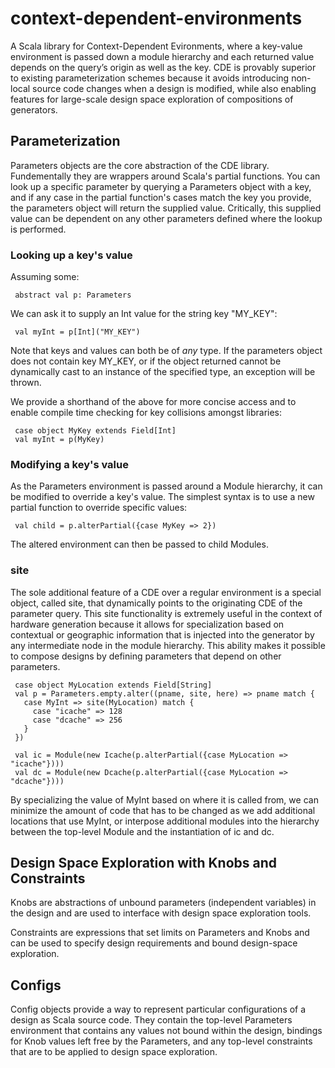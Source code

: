 # context-dependent-environments
A Scala library for Context-Dependent Evironments, where a key-value environment is passed down a module hierarchy and each returned value depends on the query’s origin as well as the key. CDE is provably superior to existing parameterization schemes because it avoids introducing non-local source code changes when a design is modified, while also enabling features for large-scale design space exploration of compositions of generators.

## Parameterization

Parameters objects are the core abstraction of the CDE library.
Fundementally they are wrappers around Scala's partial functions.
You can look up a specific parameter by querying a Parameters object with a key, and if any case in the partial function's cases match the key you provide, the parameters object will return the supplied value. Critically, this supplied value can be dependent on any other parameters defined where the lookup is performed.

### Looking up a key's value

Assuming some:
      
     abstract val p: Parameters

We can ask it to supply an Int value for the string key "MY_KEY":

     val myInt = p[Int]("MY_KEY")

Note that keys and values can both be of *any* type. If the parameters object does not contain key MY_KEY, or if the object returned cannot be dynamically cast to an instance of the specified type, an exception will be thrown.

We provide a shorthand of the above for more concise access and to enable compile time checking for key collisions amongst libraries:

     case object MyKey extends Field[Int]
     val myInt = p(MyKey)

### Modifying a key's value

As the Parameters environment is passed around a Module hierarchy, it can be modified to override a key's value.
The simplest syntax is to use a new partial function to override specific values:

     val child = p.alterPartial({case MyKey => 2})

The altered environment can then be passed to child Modules.

### site

The sole additional feature of a CDE over a regular environment is a special object, called site, that dynamically points to the originating CDE of the parameter query.
This site functionality is extremely useful in the context of hardware generation because it allows for specialization based on contextual or geographic information that is injected into the generator by any intermediate node in the module hierarchy. This ability makes it possible to compose designs by defining parameters that depend on other parameters.

     case object MyLocation extends Field[String]
     val p = Parameters.empty.alter((pname, site, here) => pname match {
       case MyInt => site(MyLocation) match {
         case "icache" => 128
         case "dcache" => 256
       }
     })
     
     val ic = Module(new Icache(p.alterPartial({case MyLocation => "icache"})))
     val dc = Module(new Dcache(p.alterPartial({case MyLocation => "dcache"})))

By specializing the value of MyInt based on where it is called from, we can minimize the amount of code that has to be changed as we add additional locations that use MyInt, or interpose additional modules into the hierarchy between the top-level Module and the instantiation of ic and dc.

## Design Space Exploration with Knobs and Constraints

Knobs are abstractions of unbound parameters (independent variables) in the design and are used to interface with design space exploration tools.

Constraints are expressions that set limits on Parameters and Knobs and can be used to specify design requirements and bound design-space exploration.

## Configs

Config objects provide a way to represent particular configurations of a design as Scala source code. They contain the top-level Parameters environment that contains any values not bound within the design, bindings for Knob values left free by the Parameters, and any top-level constraints that are to be applied to design space exploration.
